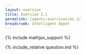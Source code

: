```yaml
---
layout: exercise
title: Exercise 2.1
permalink: /agents-exercises/ex_1/
breadcrumb: Intelligent Agent
---
```


{% include mathjax_support %}

<div><i class="arrow-up loader" data-chapter="agents-exercises" data-exercise="ex_1" data-rating="0"></i></div>
{% include_relative question.md %}

